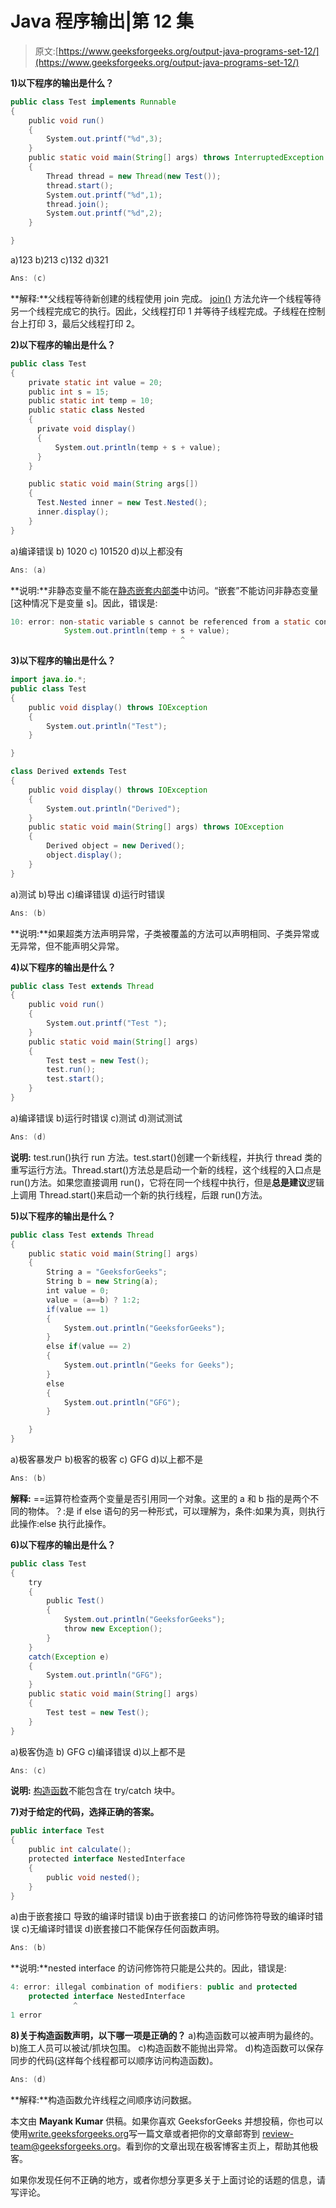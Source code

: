 # Java 程序输出|第 12 集

> 原文:[https://www.geeksforgeeks.org/output-java-programs-set-12/](https://www.geeksforgeeks.org/output-java-programs-set-12/)

**1)以下程序的输出是什么？** 

```java
public class Test implements Runnable
{
    public void run()
    {
        System.out.printf("%d",3);
    }
    public static void main(String[] args) throws InterruptedException
    {
        Thread thread = new Thread(new Test());
        thread.start();
        System.out.printf("%d",1);
        thread.join();
        System.out.printf("%d",2);
    }

}
```

a)123
b)213
c)132
d)321

```java
Ans: (c)
```

**解释:**父线程等待新创建的线程使用 join 完成。 [join()](https://www.geeksforgeeks.org/joining-threads-in-java/) 方法允许一个线程等待另一个线程完成它的执行。因此，父线程打印 1 并等待子线程完成。子线程在控制台上打印 3，最后父线程打印 2。

**2)以下程序的输出是什么？** 

```java
public class Test
{
    private static int value = 20;
    public int s = 15;
    public static int temp = 10;  
    public static class Nested
    {  
      private void display()
      {
          System.out.println(temp + s + value);
      }  
    }  

    public static void main(String args[])
    {  
      Test.Nested inner = new Test.Nested();  
      inner.display();  
    } 
}
```

a)编译错误
b) 1020
c) 101520
d)以上都没有

```java
Ans: (a)
```

**说明:**非静态变量不能在[静态嵌套内部类](https://www.geeksforgeeks.org/inner-class-java/)中访问。“嵌套”不能访问非静态变量[这种情况下是变量 s]。因此，错误是:

```java
10: error: non-static variable s cannot be referenced from a static context
            System.out.println(temp + s + value);
                                      ^
```

**3)以下程序的输出是什么？** 

```java
import java.io.*;
public class Test
{
    public void display() throws IOException
    {
        System.out.println("Test");
    }

}

class Derived extends Test
{
    public void display() throws IOException
    {
        System.out.println("Derived");
    }
    public static void main(String[] args) throws IOException
    {
        Derived object = new Derived();
        object.display();
    }
}
```

a)测试
b)导出
c)编译错误
d)运行时错误

```java
Ans: (b)
```

**说明:**如果超类方法声明异常，子类被覆盖的方法可以声明相同、子类异常或无异常，但不能声明父异常。

**4)以下程序的输出是什么？** 

```java
public class Test extends Thread
{
    public void run()
    {
        System.out.printf("Test ");
    }
    public static void main(String[] args)
    {
        Test test = new Test();
        test.run();
        test.start();
    }
}
```

a)编译错误
b)运行时错误
c)测试
d)测试测试

```java
Ans: (d)
```

**说明:** test.run()执行 run 方法。test.start()创建一个新线程，并执行 thread 类的重写运行方法。Thread.start()方法总是启动一个新的线程，这个线程的入口点是 run()方法。如果您直接调用 run()，它将在同一个线程中执行，但是**总是建议**逻辑上调用 Thread.start()来启动一个新的执行线程，后跟 run()方法。

**5)以下程序的输出是什么？** 

```java
public class Test extends Thread
{
    public static void main(String[] args)
    {
        String a = "GeeksforGeeks";
        String b = new String(a);
        int value = 0;
        value = (a==b) ? 1:2;
        if(value == 1)
        {
            System.out.println("GeeksforGeeks");
        }
        else if(value == 2)
        {
            System.out.println("Geeks for Geeks");
        }
        else
        {
            System.out.println("GFG");
        }

    }
}
```

a)极客暴发户
b)极客的极客
c) GFG
d)以上都不是

```java
Ans: (b) 
```

**解释:** ==运算符检查两个变量是否引用同一个对象。这里的 a 和 b
指的是两个不同的物体。？:是 if else 语句的另一种形式，可以理解为，条件:如果为真，则执行此操作:else 执行此操作。

**6)以下程序的输出是什么？** 

```java
public class Test
{
    try
    {
        public Test()
        {
            System.out.println("GeeksforGeeks");
            throw new Exception();
        }
    }
    catch(Exception e)
    {
        System.out.println("GFG");
    }
    public static void main(String[] args)
    {
        Test test = new Test();
    }
}
```

a)极客伪造
b) GFG
c)编译错误
d)以上都不是

```java
Ans: (c)
```

**说明:** [构造函数](https://www.geeksforgeeks.org/constructors-in-java/)不能包含在 try/catch 块中。

**7)对于给定的代码，选择正确的答案。** 

```java
public interface Test
{
    public int calculate();
    protected interface NestedInterface
    {
        public void nested();
    }
}
```

a)由于嵌套接口
导致的编译时错误 b)由于嵌套接口
的访问修饰符导致的编译时错误 c)无编译时错误
d)嵌套接口不能保存任何函数声明。

```java
Ans: (b)
```

**说明:**nested interface 的访问修饰符只能是公共的。因此，错误是:

```java
4: error: illegal combination of modifiers: public and protected
    protected interface NestedInterface
              ^
1 error
```

**8)关于构造函数声明，以下哪一项是正确的？** 
a)构造函数可以被声明为最终的。
b)施工人员可以被试/抓块包围。
c)构造函数不能抛出异常。
d)构造函数可以保存同步的代码(这样每个线程都可以顺序访问构造函数)。

```java
Ans: (d)
```

**解释:**构造函数允许线程之间顺序访问数据。

本文由 **Mayank Kumar** 供稿。如果你喜欢 GeeksforGeeks 并想投稿，你也可以使用[write.geeksforgeeks.org](https://write.geeksforgeeks.org)写一篇文章或者把你的文章邮寄到 review-team@geeksforgeeks.org。看到你的文章出现在极客博客主页上，帮助其他极客。

如果你发现任何不正确的地方，或者你想分享更多关于上面讨论的话题的信息，请写评论。